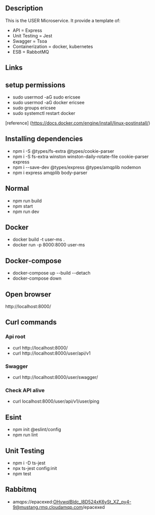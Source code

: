 ## Description
This is the USER Microservice.
It provide a template of:
- API = Express
- Unit Testing = Jest
- Swagger = Tsoa
- Containerization = docker, kubernetes
- ESB = RabbotMQ 

## Links

## setup permissions
- sudo usermod -aG sudo ericsee
- sudo usermod -aG docker ericsee
- sudo groups ericsee
- sudo systemctl restart docker

[reference] (https://docs.docker.com/engine/install/linux-postinstall/)

## Installing dependencies
- npm i -S @types/fs-extra @types/cookie-parser
- npm i -S fs-extra winston winston-daily-rotate-file cookie-parser express
- npm i --save-dev @types/express @types/amqplib nodemon
- npm i express amqplib body-parser

## Normal
- npm run build
- npm start
- npm run dev

## Docker
- docker build -t user-ms .
- docker run -p 8000:8000 user-ms

## Docker-compose
- docker-compose up --build --detach
- docker-compose down

## Open browser
http://localhost:8000/


## Curl commands

### Api root
- curl http://localhost:8000/
- curl http://localhost:8000/user/api/v1

### Swagger
- curl http://localhost:8000/user/swagger/

### Check API alive
- curl localhost:8000/user/api/v1/user/ping

## Esint
- npm init @eslint/config
- npm run lint

## Unit Testing
- npm i -D ts-jest
- npx ts-jest config:init
- npm test

## Rabbitmq
- amqps://epacexed:OHvwqlBldc_l8D524xK6ySt_XZ_py4-9@mustang.rmq.cloudamqp.com/epacexed